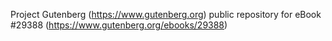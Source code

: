 Project Gutenberg (https://www.gutenberg.org) public repository for eBook #29388 (https://www.gutenberg.org/ebooks/29388)
